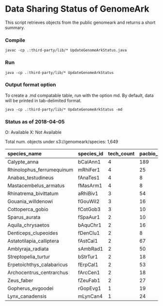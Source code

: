 # Data Sharing Status of GenomeArk

This script retrieves objects from the public genomeark and returns a short summary.

### Compile
```
javac -cp .:third-party/lib/* UpdateGenomeArkStatus.java
```

### Run
```
java -cp .:third-party/lib/* UpdateGenomeArkStatus
```

### Output format option
To create a .md compatable table, run with the option md.
By default, data will be printed in tab-delimited format.
```
java -cp .:third-party/lib/* UpdateGenomeArkStatus -md
```

### Status as of 2018-04-05

O: Available
X: Not Available

Total num. objects under s3://genomeark/species: 1,649


| species_name	| species_id	| tech_count	| pacbio_subreads	| pacbio_scrubs	| 10x	| bionano_tgh	| bionano_dls	| bionano_bnx	| bionano_cmap	| hic |
| :---------- | :---------- | :---------- | :---------- | :---------- | :----- | :----- | :----- | :----- | :----- | :----- |
| Calypte_anna	| bCalAnn1	| 4	| 189	| 0	| 1	| O	| O	| O	| O	| arima |
| Rhinolophus_ferrumequinum	| mRhiFer1	| 4	| 25	| 25	| 12	| O	| X	| O	| O	| phase |
| Anabas_testudineus	| fAnaTes1	| 4	| 8	| 0	| 4	| O	| X	| O	| O	| arima |
| Mastacembelus_armatus	| fMasArm1	| 4	| 8	| 0	| 4	| O	| X	| O	| O	| arima |
| Rhinatrema_bivittatum	| aRhiBiv1	| 3	| 54	| 0	| 12	| O	| X	| O	| O	|  |
| Gouania_willdenowi	| fGouWil2	| 3	| 16	| 0	| 4	| O	| X	| O	| O	|  |
| Cottoperca_gobio	| fCotGob3	| 3	| 10	| 0	| 4	| O	| X	| O	| O	|  |
| Sparus_aurata	| fSpaAur1	| 2	| 10	| 0	| 12	| X	| X	| X	| X	|  |
| Aquila_chrysaetos	| bAquChr1	| 2	| 16	| 0	| 12	| X	| X	| X	| X	|  |
| Denticeps_clupeoides	| fDenClu1	| 2	| 8	| 0	| 4	| X	| X	| X	| X	|  |
| Astatotilapia_calliptera	| fAstCal1	| 2	| 67	| 0	| 4	| X	| X	| O	| O	|  |
| Amblyraja_radiata	| sAmbRad1	| 2	| 50	| 50	| 0	| O	| X	| O	| X	|  |
| Streptopelia_turtur	| bStrTur1	| 2	| 18	| 0	| 12	| X	| X	| X	| X	|  |
| Erpetoichthys_calabaricus	| fErpCal1	| 2	| 53	| 0	| 8	| X	| X	| X	| X	|  |
| Archocentrus_centrarchus	| fArcCen1	| 2	| 18	| 0	| 0	| X	| X	| X	| X	| phase |
| Zeus_faber	| fZeuFab1	| 2	| 27	| 0	| 4	| X	| X	| X	| X	|  |
| Gopherus_evgoodei	| rGopEvg1	| 1	| 19	| 19	| 0	| X	| X	| X	| X	|  |
| Lynx_canadensis	| mLynCan4	| 1	| 24	| 23	| 0	| X	| X	| X	| X	|  |
